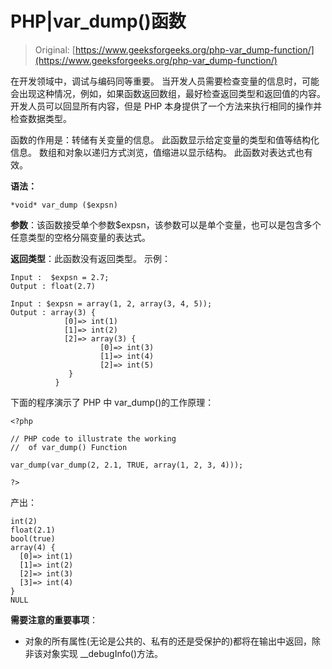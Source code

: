 # PHP|var_dump()函数

> Original: [https://www.geeksforgeeks.org/php-var_dump-function/](https://www.geeksforgeeks.org/php-var_dump-function/)

在开发领域中，调试与编码同等重要。 当开发人员需要检查变量的信息时，可能会出现这种情况，例如，如果函数返回数组，最好检查返回类型和返回值的内容。 开发人员可以回显所有内容，但是 PHP 本身提供了一个方法来执行相同的操作并检查数据类型。

函数的作用是：转储有关变量的信息。 此函数显示给定变量的类型和值等结构化信息。 数组和对象以递归方式浏览，值缩进以显示结构。 此函数对表达式也有效。

**语法：**

```
*void* var_dump ($expsn)

```

**参数**：该函数接受单个参数$expsn，该参数可以是单个变量，也可以是包含多个任意类型的空格分隔变量的表达式。

**返回类型**：此函数没有返回类型。
示例：

```
Input :  $expsn = 2.7;   
Output : float(2.7)

Input : $expsn = array(1, 2, array(3, 4, 5));
Output : array(3) { 
            [0]=> int(1) 
            [1]=> int(2) 
            [2]=> array(3) { 
                    [0]=> int(3) 
                    [1]=> int(4) 
                    [2]=> int(5) 
             } 
          }        

```

下面的程序演示了 PHP 中 var_dump()的工作原理：

```
<?php

// PHP code to illustrate the working
//  of var_dump() Function 

var_dump(var_dump(2, 2.1, TRUE, array(1, 2, 3, 4)));

?>
```

产出：

```
int(2) 
float(2.1) 
bool(true) 
array(4) { 
  [0]=> int(1) 
  [1]=> int(2) 
  [2]=> int(3) 
  [3]=> int(4) 
}
NULL

```

**需要注意的重要事项**：

*   对象的所有属性(无论是公共的、私有的还是受保护的)都将在输出中返回，除非该对象实现 __debugInfo()方法。